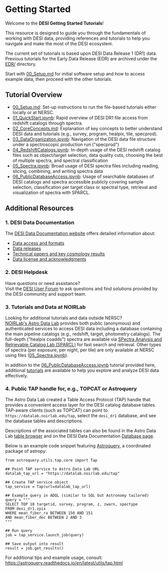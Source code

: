 # Getting Started

Welcome to the **DESI Getting Started Tutorials**! 

This resource is designed to guide you through the fundamentals of working with DESI data, providing references and tutorials to help you navigate and make the most of the DESI ecosystem.

The current set of tutorials is based upon DESI Data Release 1 (DR1) data.
Previous tutorials for the Early Data Release (EDR) are archived under the
[EDR/](./EDR) directory.

Start with [00_Setup.md](./00_Setup.md) for initial software setup and how to access example data, then proceed with the other tutorials.

## Tutorial Overview

- [00_Setup.md](./00_Setup.md): Set-up instructions to run the file-based tutorials either locally or at NERSC.
- [01_QuickStart.ipynb](./01_QuickStart.ipynb): Rapid overview of DESI DR1 file access from redshift catalogs through spectra.
- [02_CoreConcepts.md](./02_CoreConcepts.md): Explanation of key concepts to better understand DESI data and tutorials (e.g., survey, program, healpix, tile, specprod).
- [03_DataOrganization.ipynb](./03_DataOrganization.ipynb): Navigation of the DESI data file structure under a spectroscopic production run ("specprod")
- [04_RedshiftCatalogs.ipynb](./04_RedshiftCatalogs.ipynb): In-depth usage of the DESI redshift catalog files such as object/target selection, data quality cuts, choosing the best of multiple spectra, and spectral classification
- [05_Spectra.ipynb](./05_Spectra.ipynb): Broad usage of DESI spectra files including reading, slicing, combining, and writing spectra data
- [06_PublicDatabaseAccess.ipynb](./06_PublicDatabaseAccess.ipynb): Usage of searchable databases of DESI catalogs and spectra accessible publicly covering sample selection, classification per target class or spectral type, retrieval and visualization of spectra with SPARCL. 

## Additional Resources

### 1. DESI Data Documentation

The [DESI Data Documentation website](https://data.desi.lbl.gov/doc/) offers detailed information about:
- [Data access and formats](https://data.desi.lbl.gov/doc/access/)
- [Data releases](https://data.desi.lbl.gov/doc/releases/)
- [Technical papers and key cosmology results](https://data.desi.lbl.gov/doc/papers/)
- [Data license and acknowledgments](https://data.desi.lbl.gov/doc/acknowledgments/)

### 2. DESI Helpdesk

Have questions or need assistance?  
Visit the [DESI User Forum](https://help.desi.lbl.gov) to ask questions and find solutions provided by the DESI community and support team.

### 3. Tutorials and Data at NOIRLab

Looking for additional tutorials and data outside NERSC?  
[NOIRLab's Astro Data Lab](https://datalab.noirlab.edu/desi/index.php) provides both public (anonymous) and authenticated services to access DESI data including a database containing the main pipeline catalogs (e.g., redshift, target, photometry catalogs). The full-depth ("healpix coadds") spectra are available via [SPectra Analysis and Retrievable Catalog Lab (SPARCL)](https://astrosparcl.datalab.noirlab.edu/) for fast search and retrieval. Other types of spectra (per exposure, per night, per tile) are only available at NERSC using files ([05_Spectra.ipynb](./05_Spectra.ipynb)).

In addition to the [06_PublicDatabaseAccess.ipynb](./06_PublicDatabaseAccess.ipynb) tutorial provided here, additional [tutorials](https://github.com/astro-datalab/notebooks-latest/tree/master/03_ScienceExamples/DESI) are available to help you explore and analyze DESI data effectively. 

### 4. Public TAP handle for, e.g., TOPCAT or Astroquery

The Astro Data Lab created a Table Access Protocol (TAP) handle that provides a convenient access layer for the 
DESI catalog database tables. TAP-aware clients (such as TOPCAT) can point to `https://datalab.noirlab.edu/tap`, 
select the `desi_dr1` database, and see the database tables and descriptions. 

Descriptions of the associated tables can also be found in the Astro Data Lab [table browser](https://datalab.noirlab.edu/query.php?name=desi_dr1.zpix) 
and on the DESI Data Documentation [Database page](https://data.desi.lbl.gov/doc/access/database/). 

Below is an example code snippet featuring [Astroquery](https://astroquery.readthedocs.io/en/latest/), a coordinated package of astropy:
```
from astroquery.utils.tap.core import Tap

## Point TAP service to Astro Data Lab URL
datalab_tap_url = "https://datalab.noirlab.edu/tap"

## Create TAP service object
tap_service = Tap(url=datalab_tap_url)

## Example query in ADQL (similar to SQL but Astronomy tailored)
query = """
SELECT TOP 10 targetid, survey, program, z, zwarn, spectype
FROM desi_dr1.zpix
WHERE mean_fiber_ra BETWEEN 150 AND 151
AND mean_fiber_dec BETWEEN 2 AND 3
"""

## Run query
job = tap_service.launch_job(query)

## Save output into result
result = job.get_results()
```

For additional tips and example usage, consult: https://astroquery.readthedocs.io/en/latest/utils/tap.html